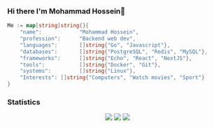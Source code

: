 ### Hi there I'm Mohammad Hossein👋

```go
Me := map[string]string{}{
	"name":            "Mohammad Hossein",
	"profession":      "Backend web dev",
	"languages":       []string{"Go", "Javascript"},
	"databases":       []string{"PostgreSQL", "Redis", "MySQL"},
	"frameworks":      []string{"Echo", "React", "NextJS"},
	"tools":           []string{"Docker", "Git"},
	"systems":         []string{"Linux"},
  	"Interests": []string{"Computers", "Watch movies", "Sport"}
}
```

### Statistics

<p align = "center">
  <img  src = "https://github-readme-stats.vercel.app/api?username=doo-dev&show_icons=true&theme=algolia&line_height=40">
  <img  src = "https://github-readme-stats.vercel.app/api/top-langs/?username=doo-dev&theme=algolia">
  <img  src="https://github-readme-streak-stats.herokuapp.com/?user=doo-dev&show_icons=true&locale=en&theme=radical&line_height=20&layout=compact" />
</p>
